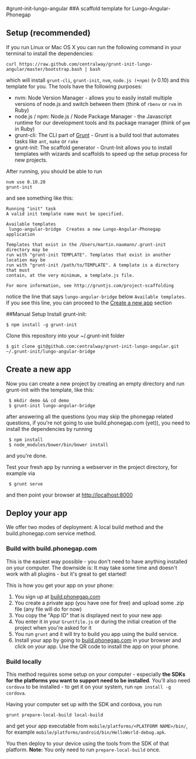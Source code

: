#grunt-init-lungo-angular
##A scaffold template for Lungo-Angular-Phonegap

## Setup (recommended)
If you run Linux or Mac OS X you can run the following command in your terminal to install the dependencies:

    curl https://raw.github.com/centralway/grunt-init-lungo-angular/master/bootstrap.bash | bash
which will install ``grunt-cli``, ``grunt-init``, ``nvm``, ``node.js (+npm)`` (v 0.10) and this template for you.
The tools have the following purposes:

* nvm: Node Version Manager - allows you to easily install multiple versions of node.js and switch between them (think of ``rbenv`` or ``rvm`` in Ruby)
* node.js / npm: Node.js / Node Package Manager - the Javascript runtime for our development tools and its package manager (think of ``gem`` in Ruby)
* grunt-cli: The CLI part of [Grunt](http://www.gruntjs.org) - Grunt is a build tool that automates tasks like ``ant``, ``make`` or ``rake``
* grunt-init: The scaffold generator - Grunt-Init allows you to install templates with wizards and scaffolds to speed up the setup process for new projects.


After running, you should be able to run

    nvm use 0.10.20
    grunt-init
and see something like this:

    Running "init" task
    A valid init template name must be specified.

    Available templates
     lungo-angular-bridge  Creates a new Lungo-Angular-Phonegap application

    Templates that exist in the /Users/martin.naumann/.grunt-init directory may be
    run with "grunt-init TEMPLATE". Templates that exist in another location may be
    run with "grunt-init /path/to/TEMPLATE". A template is a directory that must
    contain, at the very minimum, a template.js file.

    For more information, see http://gruntjs.com/project-scaffolding
notice the line that says ``lungo-angular-bridge`` below ``Available templates``.
If you see this line, you can proceed to the [Create a new app](#create) section

##Manual Setup
Install grunt-init:

    $ npm install -g grunt-init
Clone this repository into your ~/.grunt-init folder
    
    $ git clone git@github.com:centralway/grunt-init-lungo-angular.git ~/.grunt-init/lungo-angular-bridge

## <a id="create"></a>Create a new app
Now you can create a new project by creating an empty directory and run grunt-init with the template, like this:
 
     $ mkdir demo && cd demo
     $ grunt-init lungo-angular-bridge
after answering all the questions (you may skip the phonegap related questions, if you're not going to use build.phonegap.com (yet)), you need to install the dependencies by running

     $ npm install
     $ node_modules/bower/bin/bower install
and you're done.

Test your fresh app by running a webserver in the project directory, for example via

     $ grunt serve
and then point your browser at [http://localhost:8000](http://localhost:8000)

## Deploy your app
We offer two modes of deployment: A local build method and the build.phonegap.com service method.

### Build with build.phonegap.com
This is the easiest way possible - you don't need to have anything installed on your computer.
The downside is: It may take some time and doesn't work with all plugins - but it's great to get started!

This is how you get your app on your phone:

1. You sign up at [build.phonegap.com](http://build.phonegap.com)
2. You create a private app (you have one for free) and upload some .zip file (any file will do for now)
3. You copy the "App ID" that is displayed next to your new app
4. You enter it in your ``Gruntfile.js`` or during the initial creation of the project when you're asked for it
5. You run ``grunt`` and it will try to build you app using the build service.
6. Install your app by going to [build.phonegap.com](http://build.phonegap.com) in your browser and click on your app. 
   Use the QR code to install the app on your phone.
   
### Build locally
This method requires some setup on your computer - especially **the SDKs for the platforms you want to support need to be installed**.
You'll also need ``cordova`` to be installed - to get it on your system, run ``npm install -g cordova``.

Having your computer set up with the SDK and cordova, you run

    grunt prepare-local-build local-build
and get your app executable from ``mobile/platforms/<PLATFORM NAME>/bin/``, for example ``mobile/platforms/android/bin/HelloWorld-debug.apk``.

You then deploy to your device using the tools from the SDK of that platform.
**Note:** You only need to run ``prepare-local-build`` once.

